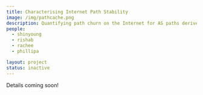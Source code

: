 ```yaml
---
title: Characterising Internet Path Stability
image: /img/pathcache.png
description: Quantifying path churn on the Internet for AS paths derived from control plane and data plane. Employing this churn to localise network events such as censorship and packet loss.
people:
  - shinyoung
  - rishab
  - rachee
  - phillipa

layout: project
status: inactive
---
```

Details coming soon!
